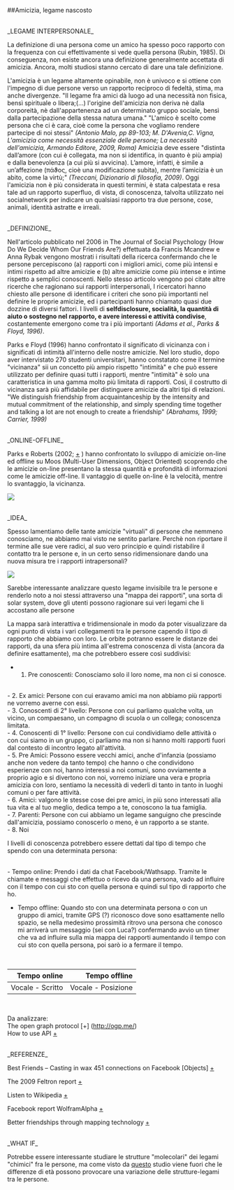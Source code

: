 ##Amicizia, legame nascosto

<br>
_LEGAME INTERPERSONALE_

La definizione di una persona come un amico ha spesso poco rapporto con la frequenza con cui effettivamente si vede quella persona (Rubin, 1985). Di conseguenza, non esiste ancora una definizione generalmente accettata di amicizia. Ancora, molti studiosi stanno cercato di dare una tale definizione.

L'amicizia è un legame altamente opinabile, non è univoco e si ottiene con l'impegno di due persone verso un rapporto reciproco di fedeltà, stima, ma anche divergenze. "Il legame fra amici dà luogo ad una necessità non fisica, bensì spirituale o libera;(...) l'origine dell'amicizia non deriva nè dalla corporeità, nè dall'appartenenza ad un determinato gruppo sociale, bensì dalla partecipazione della stessa natura umana."
"L'amico è scelto come persona che ci è cara, cioè come la persona che vogliamo rendere partecipe di noi stessi"
*(Antonio Malo, pp 89-103; M. D'Avenia,C. Vigna, L'amicizia come necessità essenziale delle persone; La necessità dell'amicizia, Armando Editore, 2009, Roma)*
Amicizia deve essere "distinta dall’amore (con cui è collegata, ma non si identifica, in quanto è più ampia) 
e dalla benevolenza (a cui più si avvicina). L’amore, infatti, è simile a un’affezione (πάϑος, cioè una modificazione subita), mentre l’amicizia è un abito, come la virtù;" *(Treccani, Dizionario di filosofia, 2009)*. Oggi l'amicizia non è più considerata in questi termini, è stata calpestata e resa tale ad un rapporto superfluo, di vista, di conoscenza, talvolta utilizzato nei socialnetwork per indicare un qualsiasi rapporto tra due persone, cose, animali, identità astratte e irreali. 

<br>
_DEFINIZIONE_

Nell'articolo pubblicato nel 2006 in The Journal of Social Psychology (How Do We Decide Whom Our Friends Are?) effettuata da Francis Mcandrew e Anna Rybak vengono mostrati i risultati della ricerca confermando che le persone percepiscono (a) rapporti con i migliori amici, come più intensi e intimi rispetto ad altre amicizie e (b) altre amicizie come più intense e intime rispetto a semplici conoscenti. Nello stesso articolo vengono poi citate altre ricerche che ragionano sui rapporti interpersonali, I ricercatori hanno chiesto alle persone di identificare i criteri che sono più importanti nel definire le proprie amicizie, ed i partecipanti hanno chiamato quasi due dozzine di diversi fattori. I livelli di **selfdisclosure, socialità, la quantità di aiuto o sostegno nel rapporto, e avere interessi e attività condivise**, costantemente emergono come tra i più importanti *(Adams et al., Parks & Floyd, 1996)*.

Parks e Floyd (1996) hanno confrontato il significato di vicinanza con i significati di intimità all'interno delle nostre amicizie. Nel loro studio, dopo aver intervistato 270 studenti universitari, hanno constatato come il termine "vicinanza" sii un concetto più ampio rispetto "intimità" e che può essere utilizzato per definire quasi tutti i rapporti, mentre "intimità" è solo una caratteristica in una gamma molto più limitata di rapporti. Così, il costrutto di vicinanza sarà più affidabile per distinguere amicizie da altri tipi di relazioni. "We distinguish friendship from acquaintanceship by the intensity and mutual commitment of the relationship, and simply spending time together and talking a lot are not enough to create a friendship" *(Abrahams, 1999; Carrier, 1999)*

<br>
_ONLINE-OFFLINE_

Parks e Roberts (2002; [+](https://medium.com/@jenkienzle/how-do-you-meet-someone-online-ec38d729a083#.vcajcj6iq) ) hanno confrontato lo sviluppo di amicizie on-line ed offline su Moos (Multi-User Dimensions, Object Oriented) scoprendo che le amicizie on-line presentano la stessa quantità e profondità di informazioni come le amicizie off-line. Il vantaggio di quelle on-line è la velocità, mentre lo svantaggio, la vicinanza.


![](http://i.imgur.com/lsCu8xw.jpg)


<br>
_IDEA_

Spesso lamentiamo delle tante amicizie "virtuali" di persone che nemmeno conosciamo, ne abbiamo mai visto ne sentito parlare.
Perchè non riportare il termine alle sue vere radici, al suo vero principio e quindi ristabilire il contatto tra le persone e, in un certo senso ridimensionare dando una nuova misura tre i rapporti intrapersonali?

![](http://i.imgur.com/wwe34je.jpg)

Sarebbe interessante analizzare questo legame invisibile tra le persone e renderlo noto a noi stessi
attraverso una "mappa dei rapporti", una sorta di solar system, dove gli utenti possono ragionare sui veri legami che li accostano alle persone

La mappa sarà interattiva e tridimensionale in modo da poter visualizzare da ogni punto di vista i vari collegamenti tra le persone capendo il tipo di rapporto che abbiamo con loro.
Le orbite potranno essere le distanze dei rapporti, da una sfera più intima all'estrema conoscenza di vista (ancora da definire esattamente), ma che potrebbero essere così suddivisi:
<br>
- 1. Pre conoscenti: Conosciamo solo il loro nome, ma non ci si conosce.
<br>
- 2. Ex amici: Persone con cui eravamo amici ma non abbiamo più rapporti ne vorremo averne con essi.
<br>
- 3. Conoscenti di 2° livello: Persone con cui parliamo qualche volta, un vicino, un compaesano, un compagno di scuola o un collega;  conoscenza limitata.
<br>
- 4. Conoscenti di 1° livello: Persone con cui condividiamo delle attività o con cui siamo in un gruppo, ci parliamo ma non si hanno molti rapporti fuori dal contesto di incontro legato all'attività.
<br>
- 5. Pre Amici: Possono essere vecchi amici, anche d'infanzia (possiamo anche non vedere da tanto tempo) che hanno o che condividono esperienze con noi, hanno interessi a noi comuni, sono ovviamente a proprio agio e si divertono con noi, vorremo iniziare una vera e propria amicizia con loro, sentiamo la necessità di vederli di tanto in tanto in luoghi comuni o per fare attività.
<br>
- 6. Amici: valgono le stesse cose dei pre amici, in più sono interessati alla tua vita e al tuo meglio, dedica tempo a te, conoscono la tua famiglia.
<br>
- 7. Parenti: Persone con cui abbiamo un legame sanguigno che prescinde dall'amicizia, possiamo conoscerlo o meno, è un rapporto a se stante.
<br>
- 8. Noi


I livelli di conoscenza potrebbero essere dettati dal tipo di tempo che spendo con una determinata persona:

<br>
- Tempo online: Prendo i dati da chat Facebook/Wathsapp. Tramite le chiamate e messaggi che effettuo o ricevo da una persona, vado ad influire con il tempo con cui sto con quella persona e quindi sul tipo di rapporto che ho.

- Tempo offline: Quando sto con una determinata persona o con un gruppo di amici, tramite GPS (?) riconosco dove sono esattamente nello spazio, se nella medesimo prossimità ritrovo una persona che conosco mi arriverà un messaggio (sei con Luca?) confermando avvio un timer che va ad influire sulla mia mappa dei rapporti aumentando il tempo con cui sto con quella persona, poi sarò io a fermare il tempo.

<br>

|   Tempo online   |   Tempo offline   |
| ----------------:|  ----------------:|
| Vocale - Scritto |Vocale - Posizione |

<br>

Da analizzare: 
<br>
The open graph protocol [+] (http://ogp.me/)
<br>
How to use API [+](http://www.poynter.org/2011/how-to-use-apis-from-google-facebook-twitter-to-find-data-ideas/141786/)


<br>
_REFERENZE_

Best Friends – Casting in wax 451 connections on Facebook [Objects] [+](http://www.creativeapplications.net/objects/best-friends-objects/)

The 2009 Feltron report [+](http://feltron.com/FAR09.html)

Listen to Wikipedia [+](http://listen.hatnote.com/#it)

Facebook report WolframAlpha [+](http://www.wolframalpha.com/input/?i=facebook+report#_=_)

Better friendships through mapping technology [+](https://medium.com/@vtcraghead/better-friendships-through-mapping-technology-294c292f41c5#.smctcdffk)

<br>
_WHAT IF_

Potrebbe essere interessante studiare le strutture "molecolari" dei legami "chimici" fra le persone, ma come visto da [questo](http://blog.stephenwolfram.com/2013/04/data-science-of-the-facebook-world/) studio viene fuori che le differenze di età possono provocare una variazione delle strutture-legami tra le persone.

